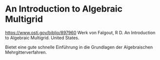 # An Introduction to Algebraic Multigrid
https://www.osti.gov/biblio/897960
Werk von 
Falgout, R D. An Introduction to Algebraic Multigrid. United States.


Bietet eine gute schnelle Einführung in die 
Grundlagen der Algebraischen Mehrgitterverfahren.
